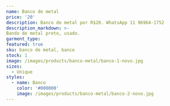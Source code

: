 ```yaml
---
name: Banco de metal
price: '20'
description: Banco de metal por R$20. WhatsApp 11 96964-1752
description_markdown: >-
Bando de metal preto, usado.
garment_type:
featured: true
sku: banco de metal, banco
stock: 1
image: /images/products/banco-metal/banco-1-novo.jpg
sizes:
  - Unique
styles:
  - name: Banco
    color: '#000000'
    image: /images/products/banco-metal/banco-2-novo.jpg
---
```

